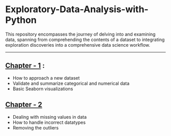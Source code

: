 # Exploratory-Data-Analysis-with-Python

This repository encompasses the journey of delving into and examining data, spanning from comprehending the contents of a dataset to integrating exploration discoveries into a comprehensive data science workflow.


-----

## [Chapter - 1](https://github.com/Ravjot03/Exploratory-Data-Analysis-with-Python/blob/main/EDA-Chapter-1.ipynb) :
- How to approach a new dataset
- Validate and summarize categorical and numerical data
- Basic Seaborn visualizations


## [Chapter - 2]()
- Dealing with missing values in data
- How to handle incorrect datatypes
- Removing the outliers

